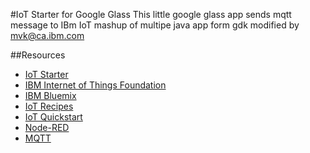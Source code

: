 #IoT Starter for Google Glass
This little google glass app sends mqtt message to IBm IoT 
mashup of multipe java app form gdk modified by mvk@ca.ibm.com

##Resources
- [IoT Starter](http://m2m.demos.ibm.com/iotstarter.html)
- [IBM Internet of Things Foundation](https://internetofthings.ibmcloud.com/#/)
- [IBM Bluemix](https://ace.ng.bluemix.net)
- [IoT Recipes](https://developer.ibm.com/iot/)
- [IoT Quickstart](http://quickstart.internetofthings.ibmcloud.com/#/)
- [Node-RED](http://nodered.org/)
- [MQTT](http://mqtt.org/)